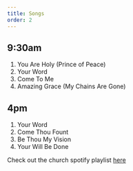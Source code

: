 ```yaml
---
title: Songs
order: 2
---
```


## 9:30am 
1. You Are Holy (Prince of Peace)
2. Your Word  
3. Come To Me
4. Amazing Grace (My Chains Are Gone)

## 4pm 
1. Your Word
2. Come Thou Fount
3. Be Thou My Vision
4. Your Will Be Done
   
Check out the church spotify playlist [here](https://open.spotify.com/playlist/3gh0ZKXkJBDbNEnZqJJDXj?si=0908aa3f87544643)
